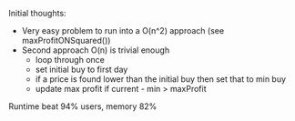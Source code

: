 Initial thoughts:
- Very easy problem to run into a O(n^2) approach (see maxProfitONSquared())
- Second approach O(n) is trivial enough
  - loop through once
  - set initial buy to first day
  - if a price is found lower than the initial buy then set that to min buy
  - update max profit if current - min > maxProfit

Runtime beat 94% users, memory 82%